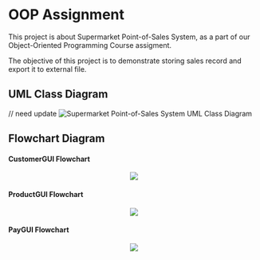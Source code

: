 # OOP Assignment

This project is about Supermarket Point-of-Sales System, as a part of our Object-Oriented Programming Course assigment.

The objective of this project is to demonstrate storing sales record and export it to external file.

## UML Class Diagram
// need update
![Supermarket Point-of-Sales System UML Class Diagram](https://user-images.githubusercontent.com/106331743/173238099-91e433cb-c7e0-4504-9317-4d49944d6dec.jpg)

## Flowchart Diagram
#### CustomerGUI Flowchart
<p align="center"><img src="https://user-images.githubusercontent.com/106331743/173332548-c87af472-1015-4ea5-a29c-2d8e1f0d7516.png"/></p>

#### ProductGUI Flowchart
<p align="center"><img src="https://user-images.githubusercontent.com/106331743/173239278-e0d1a218-828c-4133-90ac-ac93c3d795da.png"/></p>

#### PayGUI Flowchart
<p align="center"><img src="https://user-images.githubusercontent.com/106331743/173238877-2a77296c-8126-414b-8645-02538e6b46eb.png"/></p>
